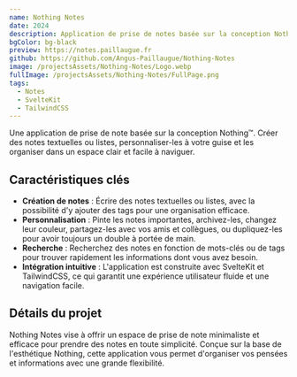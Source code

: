 ```yaml
---
name: Nothing Notes
date: 2024
description: Application de prise de notes basée sur la conception Nothing™.
bgColor: bg-black
preview: https://notes.paillaugue.fr
github: https://github.com/Angus-Paillaugue/Nothing-Notes
image: /projectsAssets/Nothing-Notes/Logo.webp
fullImage: /projectsAssets/Nothing-Notes/FullPage.png
tags:
  - Notes
  - SvelteKit
  - TailwindCSS
---
```


Une application de prise de note basée sur la conception Nothing™. Créer des notes textuelles ou listes, personnaliser-les à votre guise et les organiser dans un espace clair et facile à naviguer.


## Caractéristiques clés
 - **Création de notes**  : Écrire des notes textuelles ou listes, avec la possibilité d'y ajouter des tags pour une organisation efficace.
 - **Personnalisation**  : Pinte les notes importantes, archivez-les, changez leur couleur, partagez-les avec vos amis et collègues, ou dupliquez-les pour avoir toujours un double à portée de main.
 - **Recherche**  : Recherchez des notes en fonction de mots-clés ou de tags pour trouver rapidement les informations dont vous avez besoin.
 - **Intégration intuitive**  : L'application est construite avec SvelteKit et TailwindCSS, ce qui garantit une expérience utilisateur fluide et une navigation facile.


## Détails du projet

Nothing Notes vise à offrir un espace de prise de note minimaliste et efficace pour prendre des notes en toute simplicité. Conçue sur la base de l'esthétique Nothing, cette application vous permet d'organiser vos pensées et informations avec une grande flexibilité.
